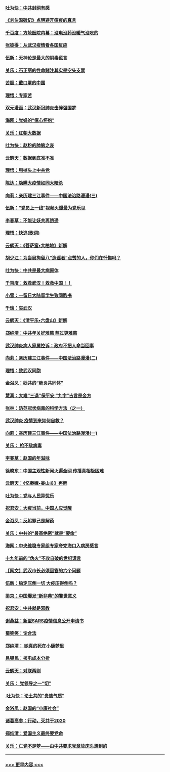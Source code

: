 #### [吐为快：中共封网有感](../pages/nsc993/n11852575.md?t=02080955) 
#### [《刘伯温碑记》点明避开瘟疫的真言](../pages/nsc993/n11852128.md?t=02080955) 
#### [千百度：方舱医院内幕：没电没药没暖气没吃的](../pages/nsc993/n11850211.md?t=02080955) 
#### [张彼得：从武汉疫情看各国反应](../pages/nsc993/n11850102.md?t=02080955) 
#### [伍新：无神论是最大的阴毒谎言](../pages/nsc993/n11846129.md?t=02080955) 
#### [关乐：石正丽的性命赌注其实是空头支票](../pages/nsc993/n11846109.md?t=02080955) 
#### [苦胆：戴口罩的中国](../pages/nsc993/n11845576.md?t=02080955) 
#### [理悟：专家苦](../pages/nsc993/n11845564.md?t=02080955) 
#### [双元漫画：武汉新冠肺炎击碎强国梦](../pages/nsc993/n11843320.md?t=02080955) 
#### [海网：党妈的“瘟心怀抱”](../pages/nsc993/n11840740.md?t=02080955) 
#### [关乐：红朝大数据](../pages/nsc993/n11840675.md?t=02080955) 
#### [吐为快：赵粉的肺腑之哀](../pages/nsc993/n11840618.md?t=02080955) 
#### [云鹤天：数据到底准不准](../pages/nsc993/n11840325.md?t=02080955) 
#### [理悟：甩掉头上中共党](../pages/nsc993/n11838826.md?t=02080955) 
#### [陈达：隐瞒大疫情如同大暗杀](../pages/nsc993/n11838771.md?t=02080955) 
#### [向莉：亲历建三江事件——中国法治路漫漫(三)](../pages/nsc993/n11831825.md?t=02080955) 
#### [伍新：“党员上一线”视频火爆最为党乐见](../pages/nsc993/n11838200.md?t=02080955) 
#### [李春草：不能让妖共再逍遥](../pages/nsc993/n11838102.md?t=02080955) 
#### [理悟：快逃(歌词)](../pages/nsc993/n11838083.md?t=02080955) 
#### [云鹤天：《菩萨蛮▪大柏地》新解](../pages/nsc993/n11838059.md?t=02080955) 
#### [胡少江：为当局拘留八“造谣者”点赞的人，你们在忏悔吗？](../pages/nsc993/n11836801.md?t=02080955) 
#### [吐为快：中共是最大病原体](../pages/nsc993/n11836748.md?t=02080955) 
#### [千百度：救救武汉！救救中国！！](../pages/nsc993/n11836145.md?t=02080955) 
#### [小雪：一留日大陆留学生致同胞书](../pages/nsc993/n11834624.md?t=02080955) 
#### [千瑞：哀武汉](../pages/nsc993/n11833647.md?t=02080955) 
#### [云鹤天：《清平乐▪六盘山》新解](../pages/nsc993/n11833611.md?t=02080955) 
#### [郑纯清：中共年关好难熬 熬过更难熬](../pages/nsc993/n11833489.md?t=02080955) 
#### [武汉肺炎病人家属控诉：政府不把人命当回事](../pages/nsc993/n11833205.md?t=02080955) 
#### [向莉：亲历建三江事件——中国法治路漫漫(二)](../pages/nsc993/n11829102.md?t=02080955) 
#### [理悟：致武汉同胞](../pages/nsc993/n11831522.md?t=02080955) 
#### [金浴凤：妖共的“肺炎共同体”](../pages/nsc993/n11829448.md?t=02080955) 
#### [慧真：大难“三退”保平安 “九字”吉言是金方](../pages/nsc993/n11829501.md?t=02080955) 
#### [张林：防范冠状病毒的科学方法（之一）](../pages/nsc993/n11828618.md?t=02080955) 
#### [武汉肺炎 疫情到来如何自救？](../pages/nsc993/n11827632.md?t=02080955) 
#### [向莉：亲历建三江事件——中国法治路漫漫(一)](../pages/nsc993/n11827190.md?t=02080955) 
#### [关乐： 枪不敌病毒](../pages/nsc993/n11826746.md?t=02080955) 
#### [李春草：赵国的年滋味](../pages/nsc993/n11826321.md?t=02080955) 
#### [徐晓东：中国主观性新闻火遍全网 传播真相极困难](../pages/nsc993/n11826508.md?t=02080955) 
#### [云鹤天：《忆秦娥▪娄山关》再解](../pages/nsc993/n11824682.md?t=02080955) 
#### [吐为快：党与人民异忧乐](../pages/nsc993/n11824660.md?t=02080955) 
#### [祝君安：大疫当前，中国人应觉醒](../pages/nsc993/n11821946.md?t=02080955) 
#### [金浴凤：反躬罪己是解药](../pages/nsc993/n11820280.md?t=02080955) 
#### [关乐：中共的“最高绝密”就是“要命”](../pages/nsc993/n11816946.md?t=02080955) 
#### [海网：中央维稳专家组专家夸完海口入病房感言](../pages/nsc993/n11815138.md?t=02080955) 
#### [十九年前的“伪火”不攻自破的世纪谎言](../pages/nsc993/n11813238.md?t=02080955) 
#### [【网文】武汉市长必须回答的六个问题](../pages/nsc993/n11813848.md?t=02080955) 
#### [伍新：稳定压倒一切 大疫压得倒吗？](../pages/nsc993/n11812634.md?t=02080955) 
#### [梁京：中国爆发“新非典”的警世意义](../pages/nsc993/n11812554.md?t=02080955) 
#### [祝君安：中共就是邪教](../pages/nsc993/n11812431.md?t=02080955) 
#### [谢燕益：新型SARS疫情信息公开申请书](../pages/nsc993/n11808840.md?t=02080955) 
#### [蜀笑笑：论合法](../pages/nsc993/n11808064.md?t=02080955) 
#### [郑纯清： 她真的死在小康梦里](../pages/nsc993/n11806623.md?t=02080955) 
#### [吕锡民：核电成本分析](../pages/nsc993/n11806284.md?t=02080955) 
#### [云鹤天：对联两则](../pages/nsc993/n11805957.md?t=02080955) 
#### [关乐： 党领导之一“切”](../pages/nsc993/n11804505.md?t=02080955) 
#### [ 吐为快：论土共的“贵族气质”](../pages/nsc993/n11804490.md?t=02080955) 
#### [金浴凤：赵国的“小康社会”](../pages/nsc993/n11804452.md?t=02080955) 
#### [诸葛高参：行动，灭共于2020](../pages/nsc993/n11804120.md?t=02080955) 
#### [郑纯清：爱国主义最终要党命](../pages/nsc993/n11802197.md?t=02080955) 
#### [关乐：亡党不是梦——由中共要求党章放床头想到的](../pages/nsc993/n11802156.md?t=02080955) 

----
#### [ >>> 更早内容 <<< ](../indexes/nsc993-earlier.md)
